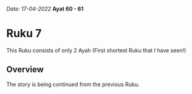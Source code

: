 
*Date: 17-04-2022*
**Ayat 60 - 61**
# Ruku 7
This Ruku consists of only 2 Ayah (First shortest Ruku that I have seen!)
## Overview
The story is being continued from the previous Ruku.

